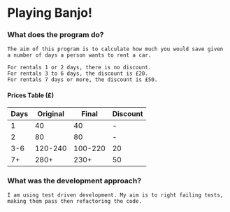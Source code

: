 # Playing Banjo!

### What does the program do?

    The aim of this program is to calculate how much you would save given a number of days a person wants to rent a car.

    For rentals 1 or 2 days, there is no discount.
    For rentals 3 to 6 days, the discount is £20.
    For rentals 7 days or more, the discount is £50.

#### Prices Table (£)

| Days | Original | Final   | Discount |
| ---- | -------- | ------- | -------- |
| 1    | 40       | 40      | -        |
| 2    | 80       | 80      | -        |
| 3-6  | 120-240  | 100-220 | 20       |
| 7+   | 280+     | 230+    | 50       |

### What was the development approach?

    I am using test driven development. My aim is to right failing tests, making them pass then refactoring the code.
